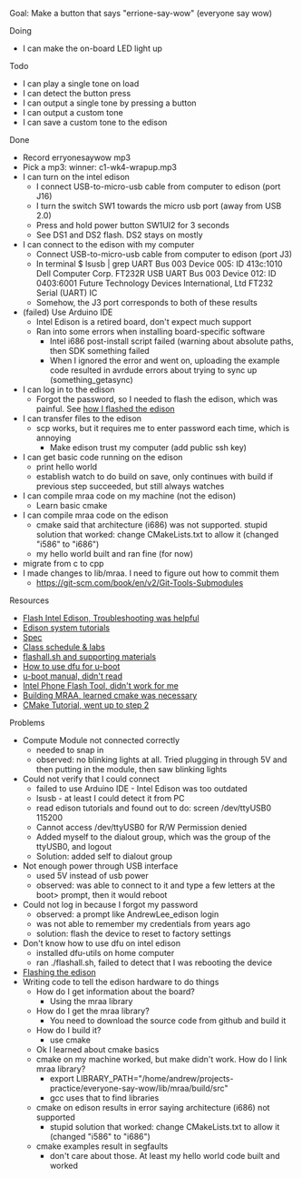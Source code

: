Goal: Make a button that says "errione-say-wow" (everyone say wow)

Doing
- I can make the on-board LED light up

Todo

- I can play a single tone on load
- I can detect the button press
- I can output a single tone by pressing a button
- I can output a custom tone
- I can save a custom tone to the edison

Done

- Record erryonesaywow mp3
- Pick a mp3: winner: c1-wk4-wrapup.mp3
- I can turn on the intel edison
  - I connect USB-to-micro-usb cable from computer to edison (port J16)
  - I turn the switch SW1 towards the micro usb port (away from USB 2.0)
  - Press and hold power button SW1UI2 for 3 seconds
  - See DS1 and DS2 flash. DS2 stays on mostly
- I can connect to the edison with my computer
  - Connect USB-to-micro-usb cable from computer to edison (port J3)
  - In terminal
    $ lsusb | grep UART
    Bus 003 Device 005: ID 413c:1010 Dell Computer Corp. FT232R USB UART
    Bus 003 Device 012: ID 0403:6001 Future Technology Devices International, Ltd FT232 Serial (UART) IC
  - Somehow, the J3 port corresponds to both of these results
- (failed) Use Arduino IDE
  - Intel Edison is a retired board, don't expect much support
  - Ran into some errors when installing board-specific software
    - Intel i686 post-install script failed (warning about absolute paths, then SDK something failed
    - When I ignored the error and went on, uploading the example code resulted in avrdude errors about trying to sync up (something_getasync)
- I can log in to the edison
  - Forgot the password, so I needed to flash the edison, which was painful. See [how I flashed the edison](./flash-edison.md)
- I can transfer files to the edison
  - scp works, but it requires me to enter password each time, which is annoying
    - Make edison trust my computer (add public ssh key)
- I can get basic code running on the edison
  - print hello world
  - establish watch to do build on save, only continues with build if previous step succeeded, but still always watches
- I can compile mraa code on my machine (not the edison)
  - Learn basic cmake
- I can compile mraa code on the edison
  - cmake said that architecture (i686) was not supported. stupid solution that worked: change CMakeLists.txt to allow it (changed "i586" to "i686")
  - my hello world built and ran fine (for now)
- migrate from c to cpp
- I made changes to lib/mraa. I need to figure out how to commit them
  - https://git-scm.com/book/en/v2/Git-Tools-Submodules

Resources

- [Flash Intel Edison, Troubleshooting was helpful](https://openaps.readthedocs.io/en/latest/docs/Resources/Edison-Flashing/all-computers-flash.html)
- [Edison system tutorials](https://lasr.cs.ucla.edu/classes/edison_tutorials/)
- [Spec](http://web.cs.ucla.edu/classes/winter17/cs111/labs/Project4.html)
- [Class schedule & labs](http://web.cs.ucla.edu/classes/winter17/cs111/syllabus.html)
- [flashall.sh and supporting materials](https://downloadcenter.intel.com/download/27074/Intel-Edison-Yocto-Poky-image)
- [How to use dfu for u-boot](https://github.com/u-boot/u-boot/blob/master/doc/README.dfu)
- [u-boot manual, didn't read](https://www.digi.com/resources/documentation/digidocs/PDFs/90000852.pdf)
- [Intel Phone Flash Tool, didn't work for me](https://androidmtk.com/download-intel-phone-flash-tool)
- [Building MRAA, learned cmake was necessary](https://github.com/eclipse/mraa/blob/master/docs/building.md)
- [CMake Tutorial, went up to step 2](https://cmake.org/cmake/help/latest/guide/tutorial/index.html)


Problems

- Compute Module not connected correctly
  - needed to snap in
  - observed: no blinking lights at all. Tried plugging in through 5V and then putting in the module, then saw blinking lights
- Could not verify that I could connect
  - failed to use Arduino IDE - Intel Edison was too outdated
  - lsusb - at least I could detect it from PC
  - read edison tutorials and found out to do: screen /dev/ttyUSB0 115200
  - Cannot access /dev/ttyUSB0 for R/W Permission denied
  - Added myself to the dialout group, which was the group of the ttyUSB0, and logout
  - Solution: added self to dialout group
- Not enough power through USB interface
  - used 5V instead of usb power
  - observed: was able to connect to it and type a few letters at the boot> prompt, then it would reboot
- Could not log in because I forgot my password
  - observed: a prompt like AndrewLee_edison login
  - was not able to remember my credentials from years ago
  - solution: flash the device to reset to factory settings
- Don't know how to use dfu on intel edison
  - installed dfu-utils on home computer
  - ran ./flashall.sh, failed to detect that I was rebooting the device
- [Flashing the edison](./flash-edison.md)
- Writing code to tell the edison hardware to do things
  - How do I get information about the board?
    - Using the mraa library
  - How do I get the mraa library?
    - You need to download the source code from github and build it
  - How do I build it?
    - use cmake
  - Ok I learned about cmake basics
  - cmake on my machine worked, but make didn't work. How do I link mraa library?
    - export LIBRARY_PATH="/home/andrew/projects-practice/everyone-say-wow/lib/mraa/build/src"
    - gcc uses that to find libraries
  - cmake on edison results in error saying architecture (i686) not supported
    - stupid solution that worked: change CMakeLists.txt to allow it (changed "i586" to "i686")
  - cmake examples result in segfaults
    - don't care about those. At least my hello world code built and worked
  
  